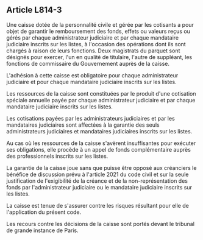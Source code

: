 Article L814-3
----
Une caisse dotée de la personnalité civile et gérée par les cotisants a pour
objet de garantir le remboursement des fonds, effets ou valeurs reçus ou gérés
par chaque administrateur judiciaire et par chaque mandataire judiciaire
inscrits sur les listes, à l'occasion des opérations dont ils sont chargés à
raison de leurs fonctions. Deux magistrats du parquet sont désignés pour
exercer, l'un en qualité de titulaire, l'autre de suppléant, les fonctions de
commissaire du Gouvernement auprès de la caisse.

L'adhésion à cette caisse est obligatoire pour chaque administrateur judiciaire
et pour chaque mandataire judiciaire inscrits sur les listes.

Les ressources de la caisse sont constituées par le produit d'une cotisation
spéciale annuelle payée par chaque administrateur judiciaire et par chaque
mandataire judiciaire inscrits sur les listes.

Les cotisations payées par les administrateurs judiciaires et par les
mandataires judiciaires sont affectées à la garantie des seuls administrateurs
judiciaires et mandataires judiciaires inscrits sur les listes.

Au cas où les ressources de la caisse s'avèrent insuffisantes pour exécuter ses
obligations, elle procède à un appel de fonds complémentaire auprès des
professionnels inscrits sur les listes.

La garantie de la caisse joue sans que puisse être opposé aux créanciers le
bénéfice de discussion prévu à l'article 2021 du code civil et sur la seule
justification de l'exigibilité de la créance et de la non-représentation des
fonds par l'administrateur judiciaire ou le mandataire judiciaire inscrits sur
les listes.

La caisse est tenue de s'assurer contre les risques résultant pour elle de
l'application du présent code.

Les recours contre les décisions de la caisse sont portés devant le tribunal de
grande instance de Paris.
